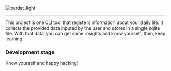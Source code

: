 ![perdat_light](/Users/celani/go/src/github.com/Ocelani/perdat/assets/perdat_light.png)

---

This project is one CLI tool that registers information about your daily life.
It collects the provided data inputed by the user and stores in a single sqlite file.
With that data, you can get some insights and know yourself, then, keep learning.

### Development stage

Know yourself and happy hacking!
